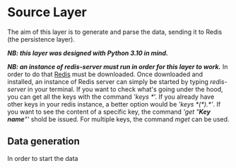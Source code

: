 # Source Layer

The aim of this layer is to generate and parse the data, sending it to Redis (the persistence layer).

***NB: this layer was designed with Python 3.10 in mind.***

***NB: an instance of redis-server must run in order for this layer to work.*** In order to do that [Redis](https://redis.io/download/) must be downloaded.
Once downloaded and installed, an instance of Redis server can simply be started by typing *redis-server* in your terminal.
If you want to check what's going under the hood, you can get all the keys with the command _'keys \*_'. If you already have other keys in your redis instance, a better
option would be _'keys \*(\*).\*'_. If you want to see the content of a specific key, the command _'get "**Key name**"'_ shold be issued. For multiple keys, the command _mget_
can be used. 

## Data generation 

In order to start the data 